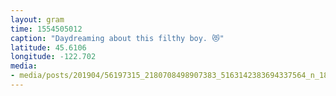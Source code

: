 ```yaml
---
layout: gram
time: 1554505012
caption: "Daydreaming about this filthy boy. 😻"
latitude: 45.6106
longitude: -122.702
media:
- media/posts/201904/56197315_2180708498907383_5163142383694337564_n_18023727724134713.jpg
---
```

